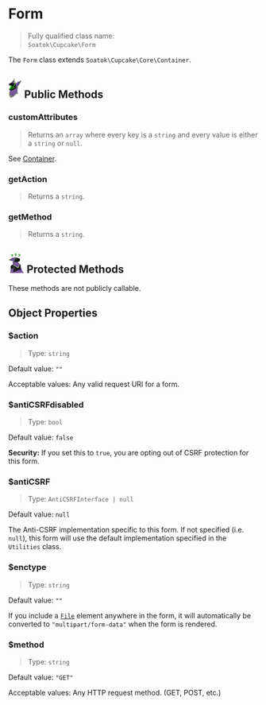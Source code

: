 # Form

> Fully qualified class name:  
> `Soatok\Cupcake\Form`

The `Form` class extends `Soatok\Cupcake\Core\Container`.

## ![(Neophyte Happy)](../Neophyte/Happy-40px.png) Public Methods

### customAttributes

> Returns an `array` where every key is a `string` and every value is either
> a `string` or `null`.

See [Container](Core/Container.md#customAttributes).

### getAction

> Returns a `string`.

### getMethod

> Returns a `string`.



## ![(Neophyte Confused)](../Neophyte/Confused-40px.png) Protected Methods

These methods are not publicly callable.

## Object Properties

### $action

> Type: `string`

Default value: `""`

Acceptable values: Any valid request URI for a form.

### $antiCSRFdisabled

> Type: `bool`

Default value: `false`

**Security:** If you set this to `true`, you are opting out of CSRF protection
for this form.

### $antiCSRF

> Type: `AntiCSRFInterface | null`

Default value: `null`

The Anti-CSRF implementation specific to this form. If not specified
(i.e. `null`), this form will use the default implementation specified
in the `Utilities` class.

### $enctype

> Type: `string`

Default value: `""`

If you include a [`File`](Ingredients/Input/File.md) element anywhere in the form, it will automatically
be converted to `"multipart/form-data"` when the form is rendered.

### $method

> Type: `string`

Default value: `"GET"`

Acceptable values: Any HTTP request method. (GET, POST, etc.)

